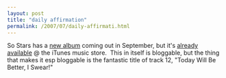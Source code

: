 ```yaml
---
layout: post
title: "daily affirmation"
permalink: /2007/07/daily-affirmati.html
---
```


<p>So Stars has a <a href="http://www.arts-crafts.ca/releases_spotlight.php?search=AC028">new album</a> coming out in September, but it's <a href="http://ax.phobos.apple.com.edgesuite.net/WebObjects/MZStore.woa/wa/browserRedirect?url=itms%253A%252F%252Fax.phobos.apple.com.edgesuite.net%252FWebObjects%252FMZStore.woa%252Fwa%252FviewAlbum%253Fid%253D259166019%2526s%253D143441">already available</a> @ the iTunes music store.&nbsp; This in itself is bloggable, but the thing that makes it esp bloggable is the fantastic title of track 12, &quot;Today Will Be Better, I Swear!&quot;</p>



